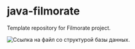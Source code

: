 # java-filmorate
Template repository for Filmorate project.

![Ссылка на файл со структурой базы данных.](https://github.com/boyarintsev1/java-filmorate/tree/main/src/QuickDBD-export.png)
